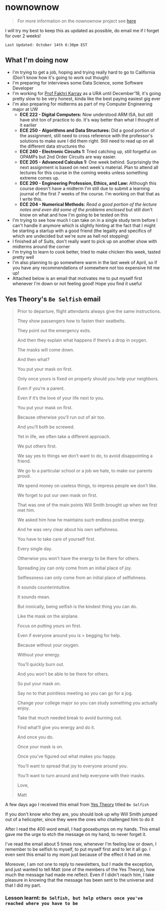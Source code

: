 # nownownow

> For more information on the nownownow project see [here](https://nownownow.com/about)

I will try my best to keep this as updated as possible, do email me if I forget for over 2 weeks!

`Last Updated: October 14th 6:30pm EST`

## What I'm doing now
- I'm trying to get a job, hoping and trying really hard to go to California
(Don't know how it's going to work out though)
- I'm preparing for interviews some Data Science, some Software Developer
- I'm working for [Prof Fakhri Karray](https://uwaterloo.ca/electrical-computer-engineering/about/people/karray) as a URA until December'18, it's going pretty slow to be very honest, kinda like the best paying easiest gig ever
- I'm also preparing for midterms as part of my Computer Engineering major at UW
    - **ECE 222 - Digital Computers:** Now understood ARM ISA, but still have shit ton of practice to do. It's way better than what I thought of it earlier
    - **ECE 250 - Algorithms and Data Structures:** Did a good portion of the assignment, still need to cross reference with the professor's solutions to make sure I did them right. Still need to read up on all the different data structures tho
    - **ECE 240 - Electronic Circuits 1:** Tried catching up, still forgetful on OPAMPs but 2nd Order Circuits are way easier.
    - **ECE 205 - Advanced Calculus 1:** One week behind. Surprisingly the next assignment is based on next week's material. Plan to attend all lectures for this course in the coming weeks unless something extreme comes up.
    - **ECE 290 - Engineering Profession, Ethics, and Law:** Although this course doesn't have a midterm I'm still due to submit a learning journal of the first 7 weeks of the course. I'm working on that that as I write this.
    - **ECE 204 - Numerical Methods:** _Read a good portion of the lecture notes and even did some of the problems enclosed_ but still don't know on what and how I'm going to be tested on this
- I'm trying to see how much I can take on in a single study term before I can't handle it anymore which is slightly hinting at the fact that I might be starting a startup with a good friend (the legality and specifics of which are undecided but we're sure as hell not stopping)
- I finished all of Suits, don't really want to pick up on another show with midterms around the corner
- I'm trying to learn to cook better, tried to make chicken this week, tasted pretty well
- I'm also planning to go somewhere warm in the last week of April, so if you have any recommendations of somewhere not too expensive hit me up!
- Attached below is an email that motivates me to put myself first whenever I'm down or not feeling good! Hope you find it useful

## Yes Theory's  `Be Selfish`  email
>Prior to departure, flight attendants always give the same instructions.
>
> They show passengers how to fasten their seatbelts.
>
> They point out the emergency exits.
>
> And then they explain what happens if there’s a drop in oxygen.
>
> The masks will come down.
>
> And then what?
>
> You put your mask on first.
>
> Only once yours is fixed on properly should you help your neighbors.
>
> Even if you’re a parent.
>
> Even if it’s the love of your life next to you.
>
> You put your mask on first.
>
> Because otherwise you’ll run out of air too.
>
> And you’ll both be screwed.
>
> Yet in life, we often take a different approach.
>
> We put others first.
>
> We say yes to things we don’t want to do, to avoid disappointing a friend.
>
> We go to a particular school or a job we hate, to make our parents proud.
>
> We spend money on useless things, to impress people we don’t like.
>
> We forget to put our own mask on first.
>
> That was one of the main points Will Smith brought up when we first met him.
>
> We asked him how he maintains such endless positive energy.
>
> And he was very clear about his own selfishness.
>
> You have to take care of yourself first.
>
> Every single day.
>
> Otherwise you won’t have the energy to be there for others.
>
> Spreading joy can only come from an initial place of joy.
>
> Selflessness can only come from an initial place of selfishness.
>
> It sounds counterintuitive.
>
> It sounds mean.
>
> But ironically, being selfish is the kindest thing you can do.
>
> Like the mask on the airplane.
>
> Focus on putting yours on first.
>
> Even if everyone around you is > begging for help.
>
> Because without your oxygen.
>
> Without your energy.
>
> You’ll quickly burn out.
>
> And you won’t be able to be there for others.
>
> So put your mask on.
>
> Say no to that pointless meeting so you can go for a jog.
>
> Change your college major so you can study something you actually enjoy.
>
> Take that much needed break to avoid burning out.
>
> Find what’ll give you energy and do it.
>
> And once you do.
>
> Once your mask is on.
>
> Once you’ve figured out what makes you happy.
>
> You’ll want to spread that joy to everyone around you.
>
> You’ll want to turn around and help everyone with their masks.
>
>
> Love,
>
> Matt

A few days ago I received this email from [Yes Theory](https://yestheory.com/) titled `Be Selfish`

If you don't know who they are, you should look up why Will Smith jumped out of a helicopter, since they were the ones who challenged him to do it

After I read the 400 word email, I had goosebumps on my hands. This email gave me the urge to etch the message on my hand, to never forget it.

I've read the email about 5 times now, whenever I'm feeling low or down, I remember to be selfish to myself, to put myself first and to let it all go. I even sent this email to my mom just because of the effect it had on me.

Moreover, I am not one to reply to newsletters, but I made the exception, and just wanted to tell Matt (one of the members of the Yes Theory), how much the message had made me reflect. Even if I didn't reach him, I take pleasure in knowing that the message has been sent to the universe and that I did my part.

### Lesson learnt: `Be Selfish, but help others once you've reached where you have to be`

